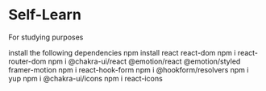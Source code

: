# Self-Learn
For studying purposes

install the following dependencies
npm install react react-dom
npm i react-router-dom
npm i @chakra-ui/react @emotion/react @emotion/styled framer-motion
npm i react-hook-form
npm i @hookform/resolvers
npm i yup
npm i @chakra-ui/icons
npm i react-icons